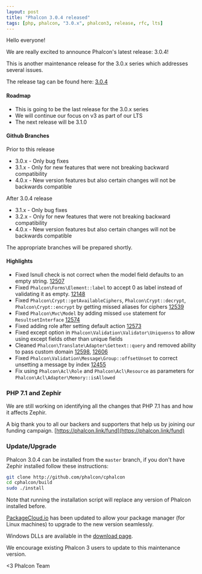 ```yaml
---
layout: post
title: "Phalcon 3.0.4 released"
tags: [php, phalcon, "3.0.x", phalcon3, release, rfc, lts]
---
```


Hello everyone!

We are really excited to announce Phalcon's latest release: 3.0.4!

This is another maintenance release for the 3.0.x series which addresses several issues.

The release tag can be found here: [3.0.4](https://github.com/phalcon/cphalcon/releases/tag/v3.0.4)

<!--more-->
#### Roadmap

- This is going to be the last release for the 3.0.x series
- We will continue our focus on v3 as part of our LTS
- The next release will be 3.1.0

#### Github Branches

Prior to this release

- 3.0.x - Only bug fixes
- 3.1.x - Only for new features that were not breaking backward compatibility
- 4.0.x - New version features but also certain changes will not be backwards compatible

After 3.0.4 release

- 3.1.x - Only bug fixes
- 3.2.x - Only for new features that were not breaking backward compatibility
- 4.0.x - New version features but also certain changes will not be backwards compatible

The appropriate branches will be prepared shortly.

#### Highlights

- Fixed Isnull check is not correct when the model field defaults to an empty string. [12507](https://github.com/phalcon/cphalcon/issues/12507)
- Fixed `Phalcon\Forms\Element::label` to accept 0 as label instead of validating it as empty. [12148](https://github.com/phalcon/cphalcon/issues/12148)
- Fixed `Phalcon\Crypt::getAvailableCiphers`, `Phalcon\Crypt::decrypt`, `Phalcon\Crypt::encrypt` by getting missed aliases for ciphers [12539](https://github.com/phalcon/cphalcon/issues/12539)
- Fixed `Phalcon\Mvc\Model` by adding missed `use` statement for `ResultsetInterface` [12574](https://github.com/phalcon/cphalcon/issues/12574)
- Fixed adding role after setting default action [12573](https://github.com/phalcon/cphalcon/issues/12573)
- Fixed except option in `Phalcon\Validation\Validator\Uniquenss` to allow using except fields other than unique fields
- Cleaned `Phalcon\Translate\Adapter\Gettext::query` and removed ability to pass custom domain [12598](https://github.com/phalcon/cphalcon/issues/12598), [12606](https://github.com/phalcon/cphalcon/issues/12606)
- Fixed `Phalcon\Validation\Message\Group::offsetUnset` to correct unsetting a message by index [12455](https://github.com/phalcon/cphalcon/issues/12455)
- Fix using `Phalcon\Acl\Role` and `Phalcon\Acl\Resource` as parameters for `Phalcon\Acl\Adapter\Memory::isAllowed`
			
### PHP 7.1 and Zephir

We are still working on identifying all the changes that PHP 7.1 has and how it affects Zephir. 

A big thank you to all our backers and supporters that help us by joining our funding campaign. [https://phalcon.link/fund](https://phalcon.link/fund)

### Update/Upgrade

Phalcon 3.0.4 can be installed from the `master` branch, if you don't have Zephir installed follow these instructions:

```sh
git clone http://github.com/phalcon/cphalcon
cd cphalcon/build
sudo ./install
```

Note that running the installation script will replace any version of Phalcon installed before.

[PackageCloud.io](https://packagecloud.io/phalcon/stable) has been updated to allow your package manager (for Linux machines) to upgrade to the new version seamlessly.

Windows DLLs are available in the [download page](https://phalconphp.com/en/download/windows).

We encourage existing Phalcon 3 users to update to this maintenance version.

<3 Phalcon Team
